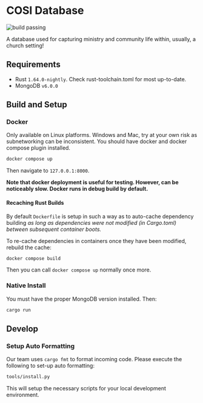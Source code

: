# COSI Database
![build passing](https://github.com/christian-open-source-initiative/cosi-db/actions/workflows/workflows.yml/badge.svg)

A database used for capturing ministry and community life within, usually, a church setting!

## Requirements

* Rust `1.64.0-nightly`. Check rust-toolchain.toml for most up-to-date.
* MongoDB `v6.0.0`

## Build and Setup

### Docker

Only available on Linux platforms. Windows and Mac, try at your own risk as subnetworking can be inconsistent.
You should have docker and docker compose plugin installed.

```bash
docker compose up
```

Then navigate to `127.0.0.1:8000`.

**Note that docker deployment is useful for testing. However, can be noticeably slow. Docker runs in debug build by default.**

#### Recaching Rust Builds

By default `Dockerfile` is setup in such a way as to auto-cache dependency building *as long as dependencies were not modified (in Cargo.toml) between subsequent container boots.*

To re-cache dependencies in containers once they have been modified, rebuild the cache:

```bash
docker compose build
```

Then you can call `docker compose up` normally once more.

### Native Install

You must have the proper MongoDB version installed. Then:

```bash
cargo run
```

## Develop

### Setup Auto Formatting

Our team uses `cargo fmt` to format incoming code.
Please execute the following to set-up auto formatting:

```bash
tools/install.py
```

This will setup the necessary scripts for your local development environment.
